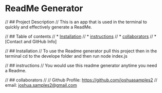 # ReadMe Generator 

  // ## Project Description
  // This is an app that is used in the terminal to quickly and effectively generate a ReadMe.
  
  // ## Table of contents
  // * [Installation](#installation)
  // * [instructions](#instructions)
  // * [collaborators](#collaborators)
  // * [Contact and GitHub Info]
  
  // ## Installation
  // To use the Readme generator pull this project then in the terminal cd to the develope folder and then run node index.js
  
  // ## instructions
  // You would use this readme generator anytime you need a Readme.
  
  // ## collaborators
  // 
  // Github Profile: https://github.com/joshuasamples2 
  // email: joshua.samples2@gmail.com
